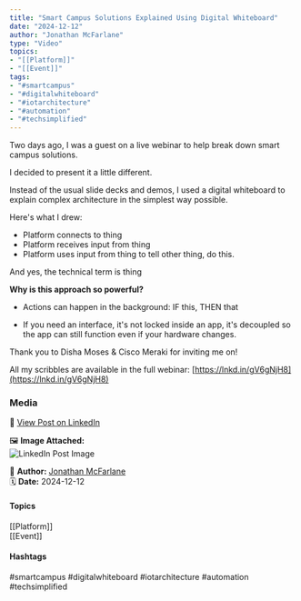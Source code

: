 ```yaml
---
title: "Smart Campus Solutions Explained Using Digital Whiteboard"  
date: "2024-12-12"  
author: "Jonathan McFarlane"  
type: "Video"  
topics:  
- "[[Platform]]"  
- "[[Event]]"  
tags:  
- "#smartcampus"  
- "#digitalwhiteboard"  
- "#iotarchitecture"  
- "#automation"  
- "#techsimplified"  
---
```

Two days ago, I was a guest on a live webinar to help break down smart campus solutions.

I decided to present it a little different.

Instead of the usual slide decks and demos, I used a digital whiteboard to explain complex architecture in the simplest way possible.

Here's what I drew:

- Platform connects to thing  
- Platform receives input from thing  
- Platform uses input from thing to tell other thing, do this.

And yes, the technical term is thing

**Why is this approach so powerful?**

- Actions can happen in the background: IF this, THEN that

- If you need an interface, it's not locked inside an app, it's decoupled so the app can still function even if your hardware changes.

Thank you to Disha Moses & Cisco Meraki for inviting me on!

All my scribbles are available in the full webinar: [https://lnkd.in/gV6gNjH8](https://lnkd.in/gV6gNjH8)

### Media

🔗 [View Post on LinkedIn](https://www.linkedin.com/feed/update/urn:li:activity:7272780190827573248)  
  
🖼 **Image Attached:**  
![LinkedIn Post Image](https://media.licdn.com/dms/image/v2/D5605AQFQlvQtDW-nrQ/videocover-low/videocover-low/0/1733965788610?e=1742263200&v=beta&t=XUJDyhyBwTssqrsB8J-lCleEOxwsy5ihFD48J4JNzx4)  
  
👤 **Author:** [Jonathan McFarlane](https://www.linkedin.com/company/placeos/)  
🗓️ **Date:** 2024-12-12

#### Topics

[[Platform]]  
[[Event]]  

#### Hashtags

#smartcampus #digitalwhiteboard #iotarchitecture #automation #techsimplified